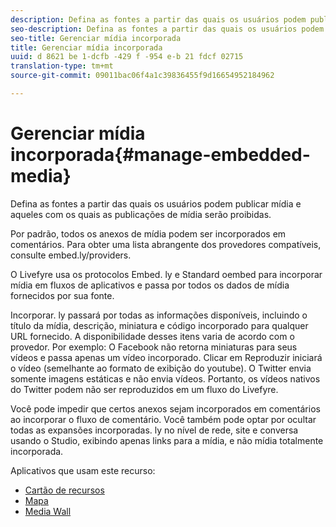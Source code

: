 ```yaml
---
description: Defina as fontes a partir das quais os usuários podem publicar mídia e aqueles com os quais as publicações de mídia serão proibidas.
seo-description: Defina as fontes a partir das quais os usuários podem publicar mídia e aqueles com os quais as publicações de mídia serão proibidas.
seo-title: Gerenciar mídia incorporada
title: Gerenciar mídia incorporada
uuid: d 8621 be 1-dcfb -429 f -954 e-b 21 fdcf 02715
translation-type: tm+mt
source-git-commit: 09011bac06f4a1c39836455f9d16654952184962

---
```



# Gerenciar mídia incorporada{#manage-embedded-media}

Defina as fontes a partir das quais os usuários podem publicar mídia e aqueles com os quais as publicações de mídia serão proibidas.

Por padrão, todos os anexos de mídia podem ser incorporados em comentários. Para obter uma lista abrangente dos provedores compatíveis, consulte embed.ly/providers.

O Livefyre usa os protocolos Embed. ly e Standard oembed para incorporar mídia em fluxos de aplicativos e passa por todos os dados de mídia fornecidos por sua fonte.

Incorporar. ly passará por todas as informações disponíveis, incluindo o título da mídia, descrição, miniatura e código incorporado para qualquer URL fornecido. A disponibilidade desses itens varia de acordo com o provedor. Por exemplo: O Facebook não retorna miniaturas para seus vídeos e passa apenas um vídeo incorporado. Clicar em Reproduzir iniciará o vídeo (semelhante ao formato de exibição do youtube). O Twitter envia somente imagens estáticas e não envia vídeos. Portanto, os vídeos nativos do Twitter podem não ser reproduzidos em um fluxo do Livefyre.

Você pode impedir que certos anexos sejam incorporados em comentários ao incorporar o fluxo de comentário. Você também pode optar por ocultar todas as expansões incorporadas. ly no nível de rede, site e conversa usando o Studio, exibindo apenas links para a mídia, e não mídia totalmente incorporada.

Aplicativos que usam este recurso:

* [Cartão de recursos](/help/using/c-about-apps/c-feature-card-app/c-feature-card-app.md#c_feature_card_app)
* [Mapa](/help/using/c-about-apps/c-map-app/c-map-app.md#c_map_app)
* [Media Wall](/help/using/c-about-apps/c-media-wall-app/c-media-wall-app.md#c_media_wall_app)

